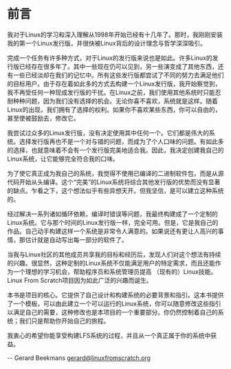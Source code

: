 # 前言

我对于Linux的学习和深入理解从1998年开始已经有十几年了。那时，我刚刚安装我的第一个Linux发行版，并很快被Linux背后的设计理念与哲学深深吸引。

完成一个任务有许多种方式，对于Linux的发行版来说也是如此。许多Linux的发行版已经存在很多年了。其中一些现在仍可以见到，另一些演变成了其他东西，还有一些已经淡却在我们的记忆中。所有这些发行版都尝试了不同的努力去满足他们的目标用户。由于存在着如此多的方式去构建一个Linux发行版，我开始察觉到，我不再受任何一种现成发行版的干扰。在Linux之前，我们使用其他系统时只能忍耐种种问题，因为我们没有选择的机会。无论你喜不喜欢，系统就是这样。随着Linux的出现，我们拥有了选择的权利。如果你不喜欢某些东西，你可以自由的，甚至使被鼓励去，修改它。

我尝试过众多的Linux发行版，没有决定使用其中任何一个。它们都是伟大的系统。选择发行版再也不是一个对与错的问题，而成为了个人口味的问题。有如此多的选择，也就意味着不会有一个发行版完美地适合我。因此，我决定创建我自己的Linux系统，让它能够完全符合我的口味。

为了使它真正成为我自己的系统，我觉得不使用已编译的二进制软件包，而是从源代码开始从头编译。这个“完美”的Linux系统将综合其他发行版的优势而没有显著的缺点。乍看之下，这个想法似乎有些异想天开。但我坚信，是可以建立这种系统的。

经过解决一系列诸如循环依赖，编译时错误等问题，我最终构建成了一个定制的Linux系统。它与那个时间的Linux发行版一样，完全可用。但是，它是我自己的作品。自己动手构建这样一个系统是非常令人满意的。如果说还有更让人高兴的事情，那估计就是自动写出每一部分的软件了。

当我与Linux社区的其他成员共享我的目标和经历后，发现人们对这个想法有持续的兴趣。很显然，这种定制的Linux系统不仅能满足用户的特定需求，而且还能作为一个理想的学习机会，帮助程序员和系统管理员提高 （现有的）Linux技能。Linux From Scratch项目因为如此广泛的兴趣而诞生。

本书是项目的核心。它提供了自己设计和构建系统的必要背景和指引。这本书提供了一个模板，可以由此建立一个可以运行的Linux系统，你可以随意修改这些指引以满足自己的需要，这种修改也是本项目的一个重要部分。你仍然控制着自己的系统；我们只是帮助你开始自己的旅程。

我衷心的希望你能享受构建LFS系统的过程，并且从一个真正属于你的系统中获益。

--
Gerard Beekmans
gerard@linuxfromscratch.org